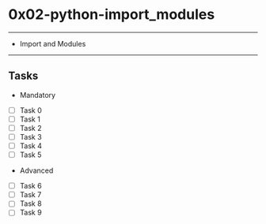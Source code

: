 # 0x02-python-import_modules

---
* Import and Modules
---

## Tasks
* Mandatory
- [ ] Task 0
- [ ] Task 1
- [ ] Task 2
- [ ] Task 3
- [ ] Task 4
- [ ] Task 5

* Advanced
- [ ] Task 6
- [ ] Task 7
- [ ] Task 8
- [ ] Task 9
